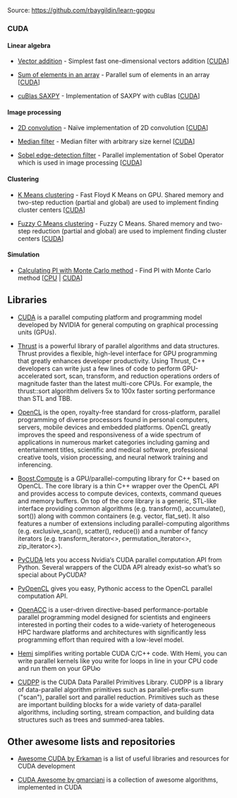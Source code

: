 Source: https://github.com/rbaygildin/learn-gpgpu

### CUDA

#### Linear algebra

* [Vector addition](https://github.com/rbaygildin/awesome-gpgpu/tree/master/vectorAdd) - Simplest fast one-dimensional vectors addition [[CUDA](https://github.com/rbaygildin/awesome-gpgpu/tree/master/vectorAdd)]

* [Sum of elements in an array](https://github.com/rbaygildin/awesome-gpgpu/blob/master/sumArray) - Parallel sum of elements in an array [[CUDA](https://github.com/rbaygildin/awesome-gpgpu/blob/master/sumArray/sum.cu)]

* [cuBlas SAXPY](https://github.com/rbaygildin/awesome-gpgpu/blob/master/saxpy/saxpy.cu) - Implementation of SAXPY with cuBlas [[CUDA](https://github.com/rbaygildin/awesome-gpgpu/blob/master/saxpy/saxpy.cu)]

#### Image processing

* [2D convolution](https://github.com/rbaygildin/awesome-gpgpu/blob/master/convolution) - Naïve implementation of 2D convolution [[CUDA](https://github.com/rbaygildin/awesome-gpgpu/blob/master/convolution/convolve2D.cu)]

* [Median filter](https://github.com/rbaygildin/awesome-gpgpu/tree/master/medianFilter) - Median filter with arbitrary size kernel [[CUDA](https://github.com/rbaygildin/awesome-gpgpu/tree/master/medianFilter)]

* [Sobel edge-detection filter](https://github.com/rbaygildin/awesome-gpgpu/blob/master/sobel/sobel.cu) - Parallel implementation of Sobel Operator which is used in image processing [[CUDA](https://github.com/rbaygildin/awesome-gpgpu/blob/master/sobel/sobel.cu)] 

#### Clustering

* [K Means clustering](https://github.com/rbaygildin/awesome-gpgpu/blob/master/kmeans2/cuda_kmeans.cu) - Fast Floyd K Means on GPU. Shared memory and two-step reduction (partial and global) are used to implement finding cluster centers [[CUDA](https://github.com/rbaygildin/awesome-gpgpu/blob/master/kmeans2/cuda_kmeans.cu)]

* [Fuzzy C Means clustering](https://github.com/rbaygildin/awesome-gpgpu/blob/master/fcm/cuda_fcm.cu) - Fuzzy C Means. Shared memory and two-step reduction (partial and global) are used to implement finding cluster centers [[CUDA](https://github.com/rbaygildin/awesome-gpgpu/blob/master/fcm/cuda_fcm.cu)]

#### Simulation

* [Calculating PI with Monte Carlo method](https://github.com/rbaygildin/awesome-gpgpu/blob/master/monteCarloPi) - Find PI with Monte Carlo method [[CPU](https://github.com/rbaygildin/awesome-gpgpu/blob/master/monteCarloPi/cpu) | [CUDA](https://github.com/rbaygildin/awesome-gpgpu/blob/master/monteCarloPi/cuda)]

## Libraries

* [CUDA](https://developer.nvidia.com/cuda-toolkit) is a parallel computing platform and programming model developed by NVIDIA for general computing on graphical processing units (GPUs).

* [Thrust](https://thrust.github.io/) is a powerful library of parallel algorithms and data structures. Thrust provides a flexible, high-level interface for GPU programming that greatly enhances developer productivity. Using Thrust, C++ developers can write just a few lines of code to perform GPU-accelerated sort, scan, transform, and reduction operations orders of magnitude faster than the latest multi-core CPUs. For example, the thrust::sort algorithm delivers 5x to 100x faster sorting performance than STL and TBB.

* [OpenCL](https://www.khronos.org/opencl/) is the open, royalty-free standard for cross-platform, parallel programming of diverse processors found in personal computers, servers, mobile devices and embedded platforms. OpenCL greatly improves the speed and responsiveness of a wide spectrum of applications in numerous market categories including gaming and entertainment titles, scientific and medical software, professional creative tools, vision processing, and neural network training and inferencing.

* [Boost.Compute](http://boostorg.github.io/compute/) is a GPU/parallel-computing library for C++ based on OpenCL. The core library is a thin C++ wrapper over the OpenCL API and provides access to compute devices, contexts, command queues and memory buffers. On top of the core library is a generic, STL-like interface providing common algorithms (e.g. transform(), accumulate(), sort()) along with common containers (e.g. vector<T>, flat_set<T>). It also features a number of extensions including parallel-computing algorithms (e.g. exclusive_scan(), scatter(), reduce()) and a number of fancy iterators (e.g. transform_iterator<>, permutation_iterator<>, zip_iterator<>).

* [PyCUDA](https://documen.tician.de/pycuda/) lets you access Nvidia‘s CUDA parallel computation API from Python. Several wrappers of the CUDA API already exist–so what’s so special about PyCUDA?

* [PyOpenCL](https://documen.tician.de/pyopencl/) gives you easy, Pythonic access to the OpenCL parallel computation API. 

* [OpenACC](https://www.openacc.org/) is a user-driven directive-based performance-portable parallel programming model designed for scientists and engineers interested in porting their codes to a wide-variety of heterogeneous HPC hardware platforms and architectures with significantly less programming effort than required with a low-level model.

* [Hemi](http://harrism.github.io/hemi/) simplifies writing portable CUDA C/C++ code. With Hemi, you can write parallel kernels like you write for loops in line in your CPU code and run them on your GPUю

* [CUDPP](https://github.com/cudpp/cudpp) is the CUDA Data Parallel Primitives Library. CUDPP is a library of data-parallel algorithm primitives such as parallel-prefix-sum ("scan"), parallel sort and parallel reduction. Primitives such as these are important building blocks for a wide variety of data-parallel algorithms, including sorting, stream compaction, and building data structures such as trees and summed-area tables.


## Other awesome lists and repositories

* [Awesome CUDA by Erkaman](https://github.com/Erkaman/Awesome-CUDA) is a list of useful libraries and resources for CUDA development

* [CUDA Awesome by gmarciani](https://github.com/gmarciani/cudawesome) is a collection of awesome algorithms, implemented in CUDA
